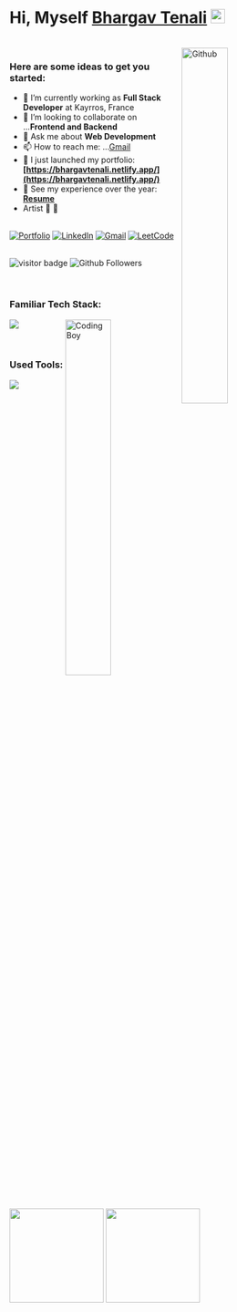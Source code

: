 <!-- This Sanajit-Jana/sanajitjana's Repository is most important and valuable repository because its `README.md` (this file) appears as Github profile. -->

# Hi, Myself <a href="https://bhargavtenali.netlify.app/" target="_blank">Bhargav Tenali</a> <img src="https://media.giphy.com/media/hvRJCLFzcasrR4ia7z/giphy.gif" width="25px">

<br/>
<img width="40%" align="right" alt="Github" src="https://raw.githubusercontent.com/onimur/.github/master/.resources/git-header.svg" />

### Here are some ideas to get you started:

- 🔭 I’m currently working as **Full Stack Developer** at Kayrros, France
- 👯 I’m looking to collaborate on ...**Frontend and Backend**
- 💬 Ask me about **Web Development**
- 📫 How to reach me: ...[Gmail](mailto:bhargavtenali@gmail.com)
- 🔭 I just launched my portfolio: **[https://bhargavtenali.netlify.app/](https://bhargavtenali.netlify.app/)**
- 💼 See my experience over the year: **[Resume](https://drive.google.com/file/d/11k_hEbAaj0S92ce5vpOr1-b0b5YdfAGP/view?usp=sharing)**
- Artist 🎨 🤘

<br/>

<div align="left">
<a href="https://bhargavtenali.netlify.app/"><img alt="Portfolio" src="https://img.shields.io/badge/portfolio-008000.svg?style=for-the-badge&logo=google-chrome&logoColor=white"/></a>
<a href="https://www.linkedin.com/in/bhargavtenali/"><img alt="LinkedIn" src="https://img.shields.io/badge/linkedin-%230077B5.svg?style=for-the-badge&logo=linkedin&logoColor=white"/></a>
<a href="mailto:mail.bhargavtenali@gmail.com"><img alt="Gmail" src="https://img.shields.io/badge/Gmail-D14836?style=for-the-badge&logo=gmail&logoColor=white"/></a>
<a href="https://leetcode.com/bhargavtenali/"><img alt="LeetCode" src="https://img.shields.io/badge/LeetCode-FFA116?style=for-the-badge&logo=leetcode&logoColor=white"/></a>
</div>

<br/>

![visitor badge](https://visitor-badge.laobi.icu/badge?page_id=bhargavtenali.visitor-badge.issue.1&title=Github%20Visitors)
![Github Followers](https://img.shields.io/github/followers/bhargavtenali?label=Github%20Connection&style=flat)

<br/>


### Familiar Tech Stack:

<!-- coding boy -->
<img width="40%" align="right" alt="Coding Boy" src="https://github.com/sanajitjana/sanajitjana/blob/master/coding.gif?raw=true" />

<!-- language -->

[![](https://skillicons.dev/icons?i=html,css,sass,js,ts,react,redux,nodejs,express,py,sqlite,postgres&perline=4)]()

<br/>

### Used Tools:

[![](https://skillicons.dev/icons?i=git,netlify,vscode,figma)]()


<br />

<br/>

<br/>

<p>
  <img height="165em" src="https://github-readme-streak-stats.herokuapp.com/?user=bhargavtenali&show_icons=true&hide_border=true&&count_private=true&include_all_commits=true"/>  
  <img height="165em" src="https://github-readme-stats.vercel.app/api?username=bhargavtenali&show_icons=true&hide_border=true&&count_private=true&include_all_commits=true" />
</p>
